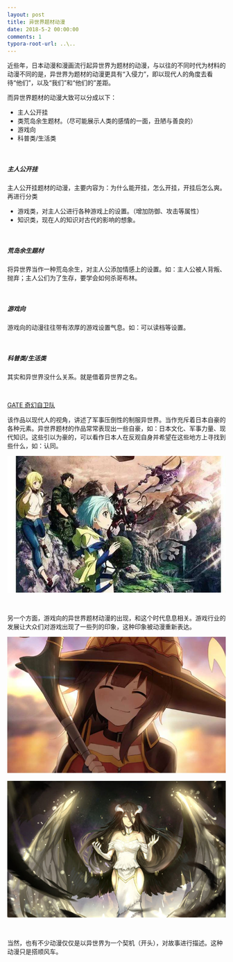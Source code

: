```yaml
---
layout: post
title: 异世界题材动漫
date: 2018-5-2 00:00:00
comments: 1
typora-root-url: ..\..
---
```




近些年，日本动漫和漫画流行起异世界为题材的动漫，与以往的不同时代为材料的动漫不同的是，异世界为题材的动漫更具有“入侵力”，即以现代人的角度去看待“他们”，以及“我们”和“他们的”差距。

而异世界题材的动漫大致可以分成以下：

- 主人公开挂
- 类荒岛余生题材。（尽可能展示人类的感情的一面，丑陋与善良的）
- 游戏向
- 科普类/生活类

<br>

##### 主人公开挂

主人公开挂题材的动漫，主要内容为：为什么能开挂，怎么开挂，开挂后怎么爽。再进行分类

- 游戏类，对主人公进行各种游戏上的设置。（增加防御、攻击等属性）
- 知识类，现在人的知识对古代的影响的想象。

<br>

##### 荒岛余生题材

将异世界当作一种荒岛余生，对主人公添加情感上的设置。如：主人公被人背叛、抛弃；主人公们为了生存，要学会如何杀哥布林。

<br>

##### 游戏向

游戏向的动漫往往带有浓厚的游戏设置气息。如：可以读档等设置。

<br>

##### 科普类/生活类

其实和异世界没什么关系。就是借着异世界之名。

<br>

[GATE 奇幻自卫队](https://link.zhihu.com/?target=https%3A//zh.wikipedia.org/zh-sg/GATE_%25E5%25A5%2587%25E5%25B9%25BB%25E8%2587%25AA%25E8%25A1%259B%25E9%259A%258A)

该作品以现代人的视角，讲述了军事压倒性的制服异世界。当作充斥着日本自豪的各种元素。异世界题材的作品常常表现出一些自豪，如：日本文化、军事力量、现代知识。这些引以为豪的，可以看作日本人在反观自身并希望在这些地方上寻找到些什么，如：认同。

![img](/assets/blog_res/v2-1691efcfb7121cd88644266687859587_hd.jpg)

<br>

另一个方面，游戏向的异世界题材动漫的出现，和这个时代息息相关。游戏行业的发展让大众们对游戏出现了一些列的印象，这种印象被动漫重新表达。

![为美好生活献上祝福](/assets/blog_res/v2-5c8ca852789e2648e68b1ae20add946e_hd.jpg)

![img](/assets/blog_res/v2-7919b8b9b86e874e38e7842d5e3162d0_hd.jpg)

<br>

当然，也有不少动漫仅仅是以异世界为一个契机（开头），对故事进行描述。这种动漫只是搭顺风车。